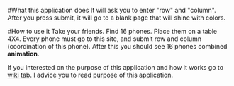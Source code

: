 #What this application does
It will ask you to enter "row" and "column". After you press submit, it will go to a blank page that will shine with colors.

#How to use it
Take your friends. Find 16 phones. Place them on a table 4X4. Every phone must go to this site, and submit row and column (coordination of this phone). After this you should see 16 phones combined **animation**.

If you interested on the purpose of this application and how it works go to [wiki tab](https://github.com/DOSLAN/Web-Programming-final-project/wiki). I advice you to read purpose of this application.

